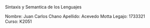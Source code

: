 Sintaxis y Semantica de los Lenguajes

Nombre: Juan Carlos Chano
Apellido: Acevedo Motta
Legajo: 1733321
Curso: K2051
